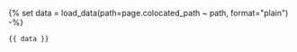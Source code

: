 {% set data = load_data(path=page.colocated_path ~ path, format="plain") -%}
```{{info_string}}
{{ data }}
```
